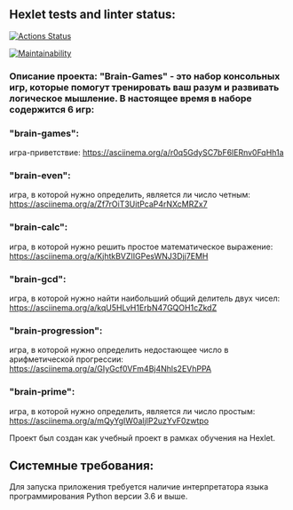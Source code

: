 ## Hexlet tests and linter status:

[![Actions Status](https://github.com/S0ldierBoy/frontend-project-44/workflows/hexlet-check/badge.svg)](https://github.com/S0ldierBoy/frontend-project-44/actions)

[![Maintainability](https://api.codeclimate.com/v1/badges/5d63266a53cfcd408a3b/maintainability)](https://codeclimate.com/github/S0ldierBoy/frontend-project-44/maintainability)

### Описание проекта: "Brain-Games" - это набор консольных игр, которые помогут тренировать ваш разум и развивать логическое мышление. В настоящее время в наборе содержится 6 игр:

### "brain-games":

игра-приветствие:
https://asciinema.org/a/r0q5GdySC7bF6lERnv0FqHh1a

### "brain-even":

игра, в которой нужно определить, является ли число четным:
https://asciinema.org/a/Zf7rOiT3UitPcaP4rNXcMRZx7

### "brain-calc":

игра, в которой нужно решить простое математическое выражение:
https://asciinema.org/a/KjhtkBVZIIGPesWNJ3Djj7EMH

### "brain-gcd":

игра, в которой нужно найти наибольший общий делитель двух чисел:
https://asciinema.org/a/kqU5HLvH1ErbN47GQOH1cZkdZ

### "brain-progression":

игра, в которой нужно определить недостающее число в арифметической прогрессии:
https://asciinema.org/a/GIyGcf0VFm4Bj4Nhls2EVhPPA

### "brain-prime":

игра, в которой нужно определить, является ли число простым:
https://asciinema.org/a/mQyYgIW0aljIP2uzYvF0zwtpo

Проект был создан как учебный проект в рамках обучения на Hexlet.

## Системные требования:

Для запуска приложения требуется наличие интерпретатора языка программирования Python версии 3.6 и выше.

